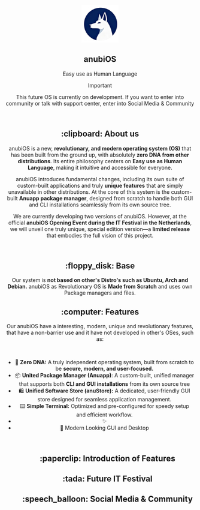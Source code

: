 <div align="center">
  <img src="/assets/logo.png" width=100 id=Logo>
  
 ## anubiOS

 Easy use as Human Language

 > [!IMPORTANT]
> This future OS is currently on development. If you want to enter into community or talk with support center, enter into Social Media & Community
 
&nbsp;

<div align=center>
<h2>:clipboard: About us</h2>
  <p>
    anubiOS is a new, <strong>revolutionary, and modern operating system (OS)</strong> that has been built from the ground up, with absolutely 
    <strong>zero DNA from other distributions</strong>. Its entire philosophy centers on 
    <strong>Easy use as Human Language</strong>, making it intuitive and accessible for everyone.
  </p>

  <p>
    anubiOS introduces fundamental changes, including its own suite of custom-built applications and truly 
    <strong>unique features</strong> that are simply unavailable in other distributions. At the core of this system is the custom-built 
    <strong>Anuapp package manager</strong>, designed from scratch to handle both GUI and CLI installations seamlessly from its own source tree.
  </p>

  <p>
    We are currently developing two versions of anubiOS. However, at the official 
    <strong>anubiOS Opening Event during the IT Festival in the Netherlands</strong>, we will unveil one truly unique, special edition version—a 
    <strong>limited release</strong> that embodies the full vision of this project.
  </p>

  &nbsp;

  <h2>:floppy_disk: Base</h2>
  <p>
    Our system is <strong>not based on other's Distro's such as Ubuntu, Arch and Debian.</strong> anubiOS as Revolutionary OS is <strong>Made from Scratch</strong> and uses own Package managers and files.
  </p>
  
  <h2>:computer: Features</h2>
  <p>
    Our anubiOS have a interesting, modern, unique and revolutionary features, that have a non-barrier use and it have not developed in other's OSes, such as:
  </p>

  &nbsp;
    <ul>
     <li>:seedling: <strong>Zero DNA:</strong> A truly independent operating system, built from scratch to be <strong>secure, modern, and user-focused.</strong></li>
     <li>:package: <strong>United Package Manager (Anuapp)</strong>: A custom-built, unified manager that supports both <strong>CLI and GUI installations</strong> from its own source tree</li>
     <li>:shopping: <strong>Unified Software Store (anuStore):</strong> A dedicated, user-friendly GUI store designed for seamless application management.</li>
     <li>:keyboard: <strong>Simple Terminal:</strong> Optimized and pre-configured for speedy setup and efficient workflow.</li>
     <li>:sparkles: </li>
     <li>:city_sunset: Modern Looking GUI and Desktop</li>
   </ul>

  &nbsp;

<dir align="center">
  <h2>:paperclip: Introduction of Features</h2>
  <h2>:tada: Future IT Festival</h2>
  <h2>:speech_balloon: Social Media & Community</h2>
</div>
